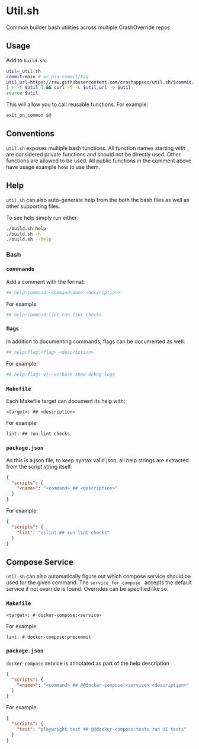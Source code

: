 # Util.sh

Common builder bash utilities across multiple CrashOverride repos

## Usage

Add to `build.sh`:

```bash
util=_util.sh
commit=main # or pin commit/tag
util_url=https://raw.githubusercontent.com/crashappsec/util.sh/$commit/util.sh
[ ! -f $util ] && curl -f -L $util_url -o $util
source $util
```

This will allow you to call reusable functions. For example:

```bash
exit_on_common $@
```

## Conventions

`util.sh` exposes multiple bash functions. All function names starting with
`_` are considered private functions and should not be directly used. Other
functions are allowed to be used. All public functions in the comment above
have usage example how to use them.

## Help

`util.sh` can also auto-generate help from the both the bash files
as well as other supporting files.

To see help simply run either:

```bash
./build.sh help
./build.sh -h
./build.sh --help
```

### Bash

#### commands

Add a comment with the format:

```bash
## help:command:<commandname> <description>
```

For example:

```bash
## help:command:lint run lint checks
```

#### flags

In addition to documenting commands, flags can be documented as well:

```bash
## help:flag:<flag> <description>
```

For example:

```bash
## help:flag:-v/--verbose show debug logs
```

### `Makefile`

Each Makefile target can document its help with:

```make
<target>: ## <description>
```

For example:

```make
lint: ## run lint checks
```

### `package.json`

As this is a json file, to keep syntax valid json, all help strings are
extracted from the script string itself:

```json
{
  "scripts": {
    "<name>": "<command> ## <description>"
  }
}
```

For example:

```json
{
  "scripts": {
    "lint": "eslint ## run lint checks"
  }
}
```

## Compose Service

`util.sh` can also automatically figure out which compose service should be
used for the given command. The `service_for_compose ` accepts the default
service if not override is found. Overrides can be specified like so:

### `Makefile`

```
<target>: # docker-compose:<service>
```

For example:

```make
lint: # docker-compose:precommit
```

### `package.json`

`docker-compose` service is annotated as part of the help description

```json
{
  "scripts": {
    "<name>": "<command> ## @@docker-compose:<service> <description>"
  }
}
```

For example:

```json
{
  "scripts": {
    "test": "playwright test ## @@docker-compose:tests run UI tests"
  }
}
```
